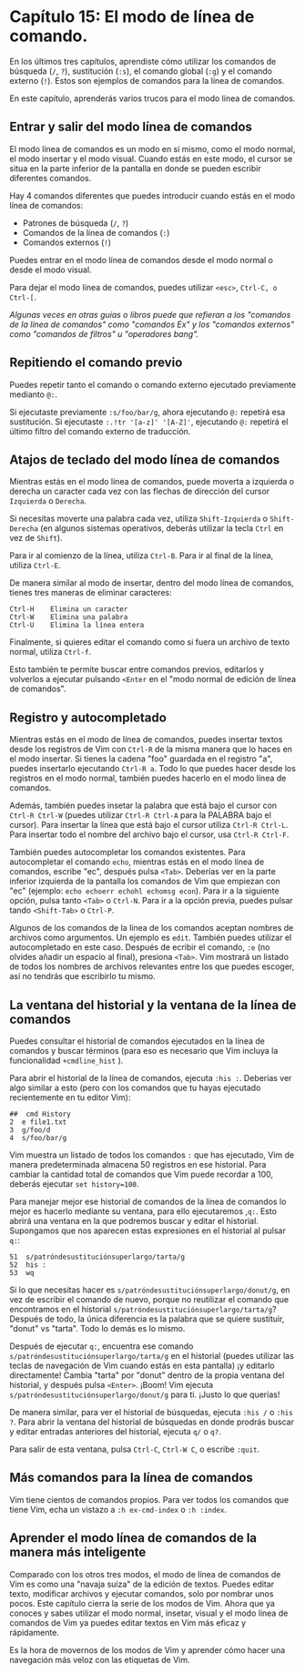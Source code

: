 # Capítulo 15: El modo de línea de comando.

En los últimos tres capítulos, aprendiste cómo utilizar los comandos de búsqueda \(`/`, `?`\), sustitución \(`:s`\), el comando global \(`:g`\) y el comando externo \(`!`\). Estos son ejemplos de comandos para la línea de comandos.

En este capítulo, aprenderás varios trucos para el modo línea de comandos.

## Entrar y salir del modo línea de comandos

El modo línea de comandos es un modo en sí mismo, como el modo normal, el modo insertar y el modo visual. Cuando estás en este modo, el cursor se situa en la parte inferior de la pantalla en donde se pueden escribir diferentes comandos.

Hay 4 comandos diferentes que puedes introducir cuando estás en el modo línea de comandos:

* Patrones de búsqueda \(`/`, `?`\)
* Comandos de la línea de comandos \(`:`\)
* Comandos externos \(`!`\)

Puedes entrar en el modo línea de comandos desde el modo normal o desde el modo visual.

Para dejar el modo línea de comandos, puedes utilizar `<esc>`, `Ctrl-C, o Ctrl-[`.

_Algunas veces en otras guías o libros puede que refieran a los "comandos de la línea de comandos" como "comandos Ex" y los "comandos externos" como "comandos de filtros" u "operadores bang"._

## Repitiendo el comando previo

Puedes repetir tanto el comando o comando externo ejecutado previamente medianto `@:`.

Si ejecutaste previamente `:s/foo/bar/g`, ahora ejecutando `@:` repetirá esa sustitución. Si ejecutaste `:.!tr '[a-z]' '[A-Z]'`, ejecutando `@:` repetirá el último filtro del comando externo de traducción.

## Atajos de teclado del modo línea de comandos

Mientras estás en el modo línea de comandos, puede moverta a izquierda o derecha un caracter cada vez con las flechas de dirección del cursor `Izquierda` o `Derecha`.

Si necesitas moverte una palabra cada vez, utiliza `Shift-Izquierda` o `Shift-Derecha` \(en algunos sistemas operativos, deberás utilizar la tecla `Ctrl` en vez de `Shift`\).

Para ir al comienzo de la línea, utiliza `Ctrl-B`. Para ir al final de la línea, utiliza `Ctrl-E`.

De manera similar al modo de insertar, dentro del modo línea de comandos, tienes tres maneras de eliminar caracteres:

```text
Ctrl-H    Elimina un caracter
Ctrl-W    Elimina una palabra
Ctrl-U    Elimina la línea entera
```

Finalmente, si quieres editar el comando como si fuera un archivo de texto normal, utiliza `Ctrl-f`.

Esto también te permite buscar entre comandos previos, editarlos y volverlos a ejecutar pulsando `<Enter` en el "modo normal de edición de línea de comandos".

## Registro y autocompletado

Mientras estás en el modo de línea de comandos, puedes insertar textos desde los registros de Vim con `Ctrl-R` de la misma manera que lo haces en el modo insertar. Si tienes la cadena "foo" guardada en el registro "a", puedes insertarlo ejecutando `Ctrl-R a`. Todo lo que puedes hacer desde los registros en el modo normal, también puedes hacerlo en el modo línea de comandos.

Además, también puedes insetar la palabra que está bajo el cursor con `Ctrl-R Ctrl-W` \(puedes utilizar `Ctrl-R Ctrl-A` para la PALABRA bajo el cursor\). Para insertar la línea que está bajo el cursor utiliza `Ctrl-R Ctrl-L`. Para insertar todo el nombre del archivo bajo el cursor, usa `Ctrl-R Ctrl-F`.

También puedes autocompletar los comandos existentes. Para autocompletar el comando `echo`, mientras estás en el modo línea de comandos, escribe "ec", después pulsa `<Tab>`. Deberías ver en la parte inferior izquierda de la pantalla los comandos de Vim que empiezan con "ec" \(ejemplo: `echo echoerr echohl echomsg econ`\). Para ir a la siguiente opción, pulsa tanto `<Tab>` o `Ctrl-N`. Para ir a la opción previa, puedes pulsar tando `<Shift-Tab>` o `Ctrl-P`.

Algunos de los comandos de la línea de los comandos aceptan nombres de archivos como argumentos. Un ejemplo es `edit`. También puedes utilizar el autocompletado en este caso. Después de ecribir el comando, `:e` \(no olvides añadir un espacio al final\), presiona `<Tab>`. Vim mostrará un listado de todos los nombres de archivos relevantes entre los que puedes escoger, así no tendrás que escribirlo tu mismo.

## La ventana del historial y la ventana de la línea de comandos

Puedes consultar el historial de comandos ejecutados en la línea de comandos y buscar términos \(para eso es necesario que Vim incluya la funcionalidad `+cmdline_hist` \).

Para abrir el historial de la línea de comandos, ejecuta `:his :`. Deberías ver algo similar a esto \(pero con los comandos que tu hayas ejecutado recientemente en tu editor Vim\):

```text
##  cmd History
2  e file1.txt
3  g/foo/d
4  s/foo/bar/g
```

Vim muestra un listado de todos los comandos `:` que has ejecutado, Vim de manera predeterminada almacena 50 registros en ese historial. Para cambiar la cantidad total de comandos que Vim puede recordar a 100, deberás ejecutar `set history=100`.

Para manejar mejor ese historial de comandos de la línea de comandos lo mejor es hacerlo mediante su ventana, para ello ejecutaremos ,`q:`. Esto abrirá una ventana en la que podremos buscar y editar el historial. Supongamos que nos aparecen estas expresiones en el historial al pulsar `q:`:

```text
51  s/patróndesustituciónsuperlargo/tarta/g
52  his :
53  wq
```

Si lo que necesitas hacer es `s/patróndesustituciónsuperlargo/donut/g`, en vez de escribir el comando de nuevo, porque no reutilizar el comando que encontramos en el historial `s/patróndesustituciónsuperlargo/tarta/g`? Después de todo, la única diferencia es la palabra que se quiere sustituir, "donut" vs "tarta". Todo lo demás es lo mismo.

Después de ejecutar `q:`, encuentra ese comando `s/patróndesustituciónsuperlargo/tarta/g` en el historial \(puedes utilizar las teclas de navegación de Vim cuando estás en esta pantalla\) ¡y editarlo directamente! Cambia "tarta" por "donut" dentro de la propia ventana del historial, y después pulsa `<Enter>`. ¡Boom! Vim ejecuta `s/patróndesustituciónsuperlargo/donut/g` para ti. ¡Justo lo que querías!

De manera similar, para ver el historial de búsquedas, ejecuta `:his /` o `:his ?`. Para abrir la ventana del historial de búsquedas en donde prodrás buscar y editar entradas anteriores del historial, ejecuta `q/` o `q?`.

Para salir de esta ventana, pulsa `Ctrl-C`, `Ctrl-W C`, o escribe `:quit`.

## Más comandos para la línea de comandos

Vim tiene cientos de comandos propios. Para ver todos los comandos que tiene Vim, echa un vistazo a `:h ex-cmd-index` o `:h :index`.

## Aprender el modo línea de comandos de la manera más inteligente

Comparado con los otros tres modos, el modo de línea de comandos de Vim es como una "navaja suiza" de la edición de textos. Puedes editar texto, modificar archivos y ejecutar comandos, solo por nombrar unos pocos. Este capítulo cierra la serie de los modos de Vim. Ahora que ya conoces y sabes utilizar el modo normal, insetar, visual y el modo línea de comandos de Vim ya puedes editar textos en Vim más eficaz y rápidamente.

Es la hora de movernos de los modos de Vim y aprender cómo hacer una navegación más veloz con las etiquetas de Vim.

